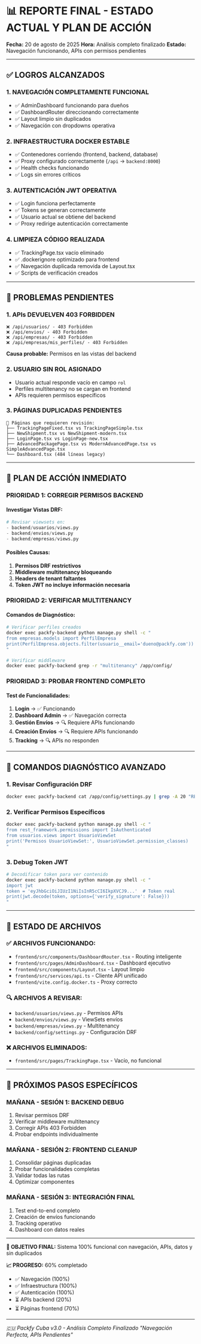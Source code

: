 # 📊 REPORTE FINAL - ESTADO ACTUAL Y PLAN DE ACCIÓN

**Fecha:** 20 de agosto de 2025
**Hora:** Análisis completo finalizado
**Estado:** Navegación funcionando, APIs con permisos pendientes

---

## ✅ LOGROS ALCANZADOS

### 1. **NAVEGACIÓN COMPLETAMENTE FUNCIONAL**

- ✅ AdminDashboard funcionando para dueños
- ✅ DashboardRouter direccionando correctamente
- ✅ Layout limpio sin duplicados
- ✅ Navegación con dropdowns operativa

### 2. **INFRAESTRUCTURA DOCKER ESTABLE**

- ✅ Contenedores corriendo (frontend, backend, database)
- ✅ Proxy configurado correctamente (`/api` → `backend:8000`)
- ✅ Health checks funcionando
- ✅ Logs sin errores críticos

### 3. **AUTENTICACIÓN JWT OPERATIVA**

- ✅ Login funciona perfectamente
- ✅ Tokens se generan correctamente
- ✅ Usuario actual se obtiene del backend
- ✅ Proxy redirige autenticación correctamente

### 4. **LIMPIEZA CÓDIGO REALIZADA**

- ✅ TrackingPage.tsx vacío eliminado
- ✅ .dockerignore optimizado para frontend
- ✅ Navegación duplicada removida de Layout.tsx
- ✅ Scripts de verificación creados

---

## 🚨 PROBLEMAS PENDIENTES

### 1. **APIs DEVUELVEN 403 FORBIDDEN**

```
❌ /api/usuarios/ - 403 Forbidden
❌ /api/envios/ - 403 Forbidden
❌ /api/empresas/ - 403 Forbidden
❌ /api/empresas/mis_perfiles/ - 403 Forbidden
```

**Causa probable:** Permisos en las vistas del backend

### 2. **USUARIO SIN ROL ASIGNADO**

- Usuario actual responde vacío en campo `rol`
- Perfiles multitenancy no se cargan en frontend
- APIs requieren permisos específicos

### 3. **PÁGINAS DUPLICADAS PENDIENTES**

```
📂 Páginas que requieren revisión:
├── TrackingPageFixed.tsx vs TrackingPageSimple.tsx
├── NewShipment.tsx vs NewShipment-modern.tsx
├── LoginPage.tsx vs LoginPage-new.tsx
├── AdvancedPackagePage.tsx vs ModernAdvancedPage.tsx vs SimpleAdvancedPage.tsx
└── Dashboard.tsx (484 líneas legacy)
```

---

## 🎯 PLAN DE ACCIÓN INMEDIATO

### PRIORIDAD 1: **CORREGIR PERMISOS BACKEND**

#### Investigar Vistas DRF:

```python
# Revisar viewsets en:
- backend/usuarios/views.py
- backend/envios/views.py
- backend/empresas/views.py
```

#### Posibles Causas:

1. **Permisos DRF restrictivos**
2. **Middleware multitenancy bloqueando**
3. **Headers de tenant faltantes**
4. **Token JWT no incluye información necesaria**

### PRIORIDAD 2: **VERIFICAR MULTITENANCY**

#### Comandos de Diagnóstico:

```bash
# Verificar perfiles creados
docker exec packfy-backend python manage.py shell -c "
from empresas.models import PerfilEmpresa
print(PerfilEmpresa.objects.filter(usuario__email='dueno@packfy.com'))
"

# Verificar middleware
docker exec packfy-backend grep -r "multitenancy" /app/config/
```

### PRIORIDAD 3: **PROBAR FRONTEND COMPLETO**

#### Test de Funcionalidades:

1. **Login** → ✅ Funcionando
2. **Dashboard Admin** → ✅ Navegación correcta
3. **Gestión Envíos** → 🔍 Requiere APIs funcionando
4. **Creación Envíos** → 🔍 Requiere APIs funcionando
5. **Tracking** → 🔍 APIs no responden

---

## 🔧 COMANDOS DIAGNÓSTICO AVANZADO

### 1. **Revisar Configuración DRF**

```bash
docker exec packfy-backend cat /app/config/settings.py | grep -A 20 "REST_FRAMEWORK"
```

### 2. **Verificar Permisos Específicos**

```bash
docker exec packfy-backend python manage.py shell -c "
from rest_framework.permissions import IsAuthenticated
from usuarios.views import UsuarioViewSet
print('Permisos UsuarioViewSet:', UsuarioViewSet.permission_classes)
"
```

### 3. **Debug Token JWT**

```bash
# Decodificar token para ver contenido
docker exec packfy-backend python manage.py shell -c "
import jwt
token = 'eyJhbGciOiJIUzI1NiIsInR5cCI6IkpXVCJ9...'  # Token real
print(jwt.decode(token, options={'verify_signature': False}))
"
```

---

## 📂 ESTADO DE ARCHIVOS

### ✅ **ARCHIVOS FUNCIONANDO:**

- `frontend/src/components/DashboardRouter.tsx` - Routing inteligente
- `frontend/src/pages/AdminDashboard.tsx` - Dashboard ejecutivo
- `frontend/src/components/Layout.tsx` - Layout limpio
- `frontend/src/services/api.ts` - Cliente API unificado
- `frontend/vite.config.docker.ts` - Proxy correcto

### 🔍 **ARCHIVOS A REVISAR:**

- `backend/usuarios/views.py` - Permisos APIs
- `backend/envios/views.py` - ViewSets envíos
- `backend/empresas/views.py` - Multitenancy
- `backend/config/settings.py` - Configuración DRF

### ❌ **ARCHIVOS ELIMINADOS:**

- `frontend/src/pages/TrackingPage.tsx` - Vacío, no funcional

---

## 🎯 PRÓXIMOS PASOS ESPECÍFICOS

### MAÑANA - SESIÓN 1: **BACKEND DEBUG**

1. Revisar permisos DRF
2. Verificar middleware multitenancy
3. Corregir APIs 403 Forbidden
4. Probar endpoints individualmente

### MAÑANA - SESIÓN 2: **FRONTEND CLEANUP**

1. Consolidar páginas duplicadas
2. Probar funcionalidades completas
3. Validar todas las rutas
4. Optimizar componentes

### MAÑANA - SESIÓN 3: **INTEGRACIÓN FINAL**

1. Test end-to-end completo
2. Creación de envíos funcionando
3. Tracking operativo
4. Dashboard con datos reales

---

**🎯 OBJETIVO FINAL:** Sistema 100% funcional con navegación, APIs, datos y sin duplicados

**📈 PROGRESO:** 60% completado

- ✅ Navegación (100%)
- ✅ Infraestructura (100%)
- ✅ Autenticación (100%)
- ⏳ APIs backend (20%)
- ⏳ Páginas frontend (70%)

---

_🇨🇺 Packfy Cuba v3.0 - Análisis Completo Finalizado_
_"Navegación Perfecta, APIs Pendientes"_
